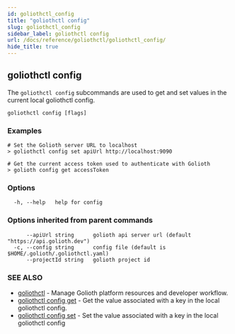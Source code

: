 ```yaml
---
id: goliothctl_config
title: "goliothctl config"
slug: goliothctl_config
sidebar_label: goliothctl config
url: /docs/reference/goliothctl/goliothctl_config/
hide_title: true
---
```

## goliothctl config

The `goliothctl config` subcommands are used to get and set values in the current local goliothctl config.

```
goliothctl config [flags]
```

### Examples

```
# Set the Golioth server URL to localhost
> goliothctl config set apiUrl http://localhost:9090

# Get the current access token used to authenticate with Golioth
> golioth config get accessToken
```

### Options

```
  -h, --help   help for config
```

### Options inherited from parent commands

```
      --apiUrl string      golioth api server url (default "https://api.golioth.dev")
  -c, --config string      config file (default is $HOME/.golioth/.goliothctl.yaml)
      --projectId string   golioth project id
```

### SEE ALSO

* [goliothctl](/docs/reference/goliothctl/goliothctl/)	 - Manage Golioth platform resources and developer workflow.
* [goliothctl config get](/docs/reference/goliothctl/goliothctl_config_get/)	 - Get the value associated with a key in the local goliothctl config.
* [goliothctl config set](/docs/reference/goliothctl/goliothctl_config_set/)	 - Set the value associated with a key in the local goliothctl config

